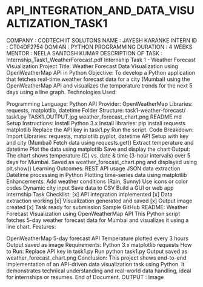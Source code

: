 # API_INTEGRATION_AND_DATA_VISUALTIZATION_TASK1 
COMPANY : CODTECH IT SOLUTONS NAME : JAYESH KARANKE INTERN ID : CT04DF2754 DOMIAN : PYTHON PROGRAMMING DURATION : 4 WEEKS MENTOR : NEELA SANTOSH KUMAR DESCRIPTION OF TASK : Internship_Task1_WeatherForecast.pdf Internship Task 1 - Weather Forecast Visualization Project Title: Weather Forecast Data Visualization using OpenWeatherMap API in Python Objective: To develop a Python application that fetches real-time weather forecast data for a city (Mumbai) using the OpenWeatherMap API and visualizes the temperature trends for the next 5 days using a line graph. Technologies Used:

Programming Language: Python
API Provider: OpenWeatherMap
Libraries: requests, matplotlib, datetime Folder Structure: task1-weather-forecast/ task1.py TASK1_OUTPUT.jpg weather_forecast_chart.png README.md Setup Instructions:
Install Python 3.x
Install libraries: pip install requests matplotlib
Replace the API key in task1.py
Run the script. Code Breakdown:
Import Libraries: requests, matplotlib.pyplot, datetime
API Setup with key and city (Mumbai)
Fetch data using requests.get()
Extract temperature and datetime
Plot the data using matplotlib
Save and display the chart Output: The chart shows temperature (C) vs. date & time (3-hour intervals) over 5 days for Mumbai. Saved as weather_forecast_chart.png and displayed using plt.show() Learning Outcomes:
REST API usage
JSON data extraction
Datetime processing in Python
Plotting time-series data using matplotlib Enhancements:
Add weather conditions (Rain, Sunny)
Use icons or color codes
Dynamic city input
Save data to CSV
Build a GUI or web app Internship Task Checklist: [x] API integration implemented [x] Data extraction working [x] Visualization generated and saved [x] Output image created [x] Task ready for submission Sample GitHub README:
Weather Forecast Visualization using OpenWeatherMap API
This Python script fetches 5-day weather forecast data for Mumbai and visualizes it using a line chart. Features:

OpenWeatherMap 5-day forecast API
Temperature plotted every 3 hours
Output saved as image Requirements:
Python 3.x
matplotlib
requests How to Run:
Replace API key in task1.py
Run python task1.py
Output saved as weather_forecast_chart.png Conclusion: This project shows end-to-end implementation of an API-driven data visualization task using Python. It demonstrates technical understanding and real-world data handling, ideal for internships or resumes. End of Document. OUTPUT : Image
